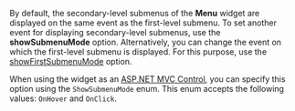 By default, the secondary-level submenus of the **Menu** widget are displayed on the same event as the first-level submenu. To set another event for displaying secondary-level submenus, use the **showSubmenuMode** option. Alternatively, you can change the event on which the first-level submenu is displayed. For this purpose, use the [showFirstSubmenuMode](/api-reference/10%20UI%20Widgets/dxMenu/1%20Configuration/showFirstSubmenuMode '/Documentation/ApiReference/UI_Widgets/dxMenu/Configuration/#showFirstSubmenuMode') option.

When using the widget as an [ASP.NET MVC Control](/concepts/35%20ASP.NET%20MVC%20Controls/20%20Fundamentals '/Documentation/Guide/ASP.NET_MVC_Controls/Fundamentals/'), you can specify this option using the `ShowSubmenuMode` enum. This enum accepts the following values: `OnHover` and `OnClick`.